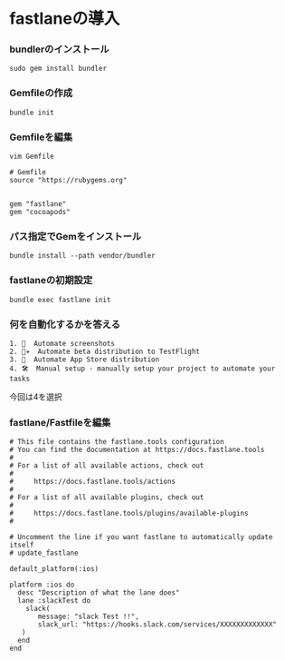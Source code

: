 # fastlaneの導入

### bundlerのインストール
```
sudo gem install bundler
```

### Gemfileの作成
```
bundle init
```

### Gemfileを編集
```
vim Gemfile
```

```
# Gemfile
source "https://rubygems.org"


gem "fastlane"
gem "cocoapods"
```

### パス指定でGemをインストール
```
bundle install --path vendor/bundler
```

### fastlaneの初期設定
```
bundle exec fastlane init
```

### 何を自動化するかを答える
```
1. 📸  Automate screenshots
2. 👩‍✈️  Automate beta distribution to TestFlight
3. 🚀  Automate App Store distribution
4. 🛠  Manual setup - manually setup your project to automate your tasks
```
今回は4を選択



### fastlane/Fastfileを編集
```
# This file contains the fastlane.tools configuration
# You can find the documentation at https://docs.fastlane.tools
#
# For a list of all available actions, check out
#
#     https://docs.fastlane.tools/actions
#
# For a list of all available plugins, check out
#
#     https://docs.fastlane.tools/plugins/available-plugins
#

# Uncomment the line if you want fastlane to automatically update itself
# update_fastlane

default_platform(:ios)

platform :ios do
  desc "Description of what the lane does"
  lane :slackTest do
    slack(
       message: "slack Test !!",
       slack_url: "https://hooks.slack.com/services/XXXXXXXXXXXXX"
   )
  end
end
```


